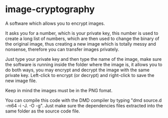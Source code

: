 # image-cryptography
A software which allows you to encrypt images.

It asks you for a number, which is your private key, this number is used to create a long list of numbers, which are then used to change the binary of the original image, thus creating a new image which is totally messy and nonsense, therefore you can transfer images privately.

Just type your private key and then type the name of the image, make sure the software is running inside the folder where the image is, it allows you to do both ways, you may encrypt and decrypt the image with the same private key. Left-click to encrypt (or decrypt) and right-click to save the new image file.

Keep in mind the images must be in the PNG fomat.

You can compile this code with the DMD compiler by typing "dmd source.d -m64 -i -J. -O -g". Just make sure the dependencies files extracted into the same folder as the source code file.
